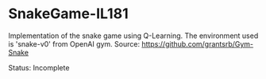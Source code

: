 # SnakeGame-IL181

Implementation of the snake game using Q-Learning. The environment used is 'snake-v0' from OpenAI gym. Source: https://github.com/grantsrb/Gym-Snake

Status: Incomplete
